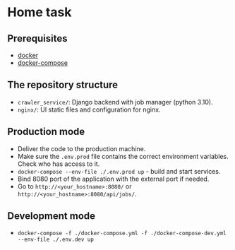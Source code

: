 # Home task

## Prerequisites

- [docker](https://www.docker.com/)
- [docker-compose](https://docs.docker.com/compose/)

## The repository structure

- `crawler_service/`: Django backend with job manager (python 3.10).
- `nginx/`: UI static files and configuration for nginx.

## Production mode

- Deliver the code to the production machine.
- Make sure the `.env.prod` file contains the correct environment variables. Check who has access to it.
- `docker-compose --env-file ./.env.prod up` - build and start services.
- Bind 8080 port of the application with the external port if needed.
- Go to `http://<your_hostname>:8080/` or `http://<your_hostname>:8080/api/jobs/`.

## Development mode

- `docker-compose -f ./docker-compose.yml -f ./docker-compose-dev.yml --env-file ./.env.dev up`
